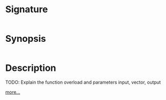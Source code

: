 # Signature
```vikid-signature
```

# Synopsis
```vikid-synopsis
```

# Description
TODO: Explain the function overload and parameters input, vector, output

[more...](https://en.wikipedia.org/wiki/Euclidean_vector#Addition_and_subtraction)